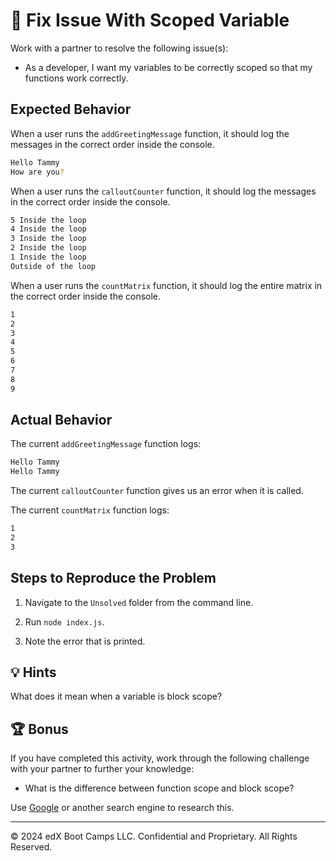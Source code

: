 # 🐛 Fix Issue With Scoped Variable

Work with a partner to resolve the following issue(s):

* As a developer, I want my variables to be correctly scoped so that my functions work correctly.

## Expected Behavior

When a user runs the `addGreetingMessage` function, it should log the messages in the correct order inside the console.

```sh
Hello Tammy
How are you?
```
When a user runs the `calloutCounter` function, it should log the messages in the correct order inside the console.

```sh
5 Inside the loop
4 Inside the loop
3 Inside the loop
2 Inside the loop
1 Inside the loop
Outside of the loop
```

When a user runs the `countMatrix` function, it should log the entire matrix in the correct order inside the console.

```sh
1
2
3
4
5
6
7
8
9
```

## Actual Behavior

The current `addGreetingMessage` function logs:

```sh
Hello Tammy
Hello Tammy
```

The current `calloutCounter` function gives us an error when it is called.

The current `countMatrix` function logs:

```sh
1
2
3
```

## Steps to Reproduce the Problem

1. Navigate to the `Unsolved` folder from the command line.

2. Run `node index.js`.

3. Note the error that is printed.

## 💡 Hints

What does it mean when a variable is block scope?

## 🏆 Bonus

If you have completed this activity, work through the following challenge with your partner to further your knowledge:

* What is the difference between function scope and block scope?
  
Use [Google](https://www.google.com) or another search engine to research this.

---

© 2024 edX Boot Camps LLC. Confidential and Proprietary. All Rights Reserved.